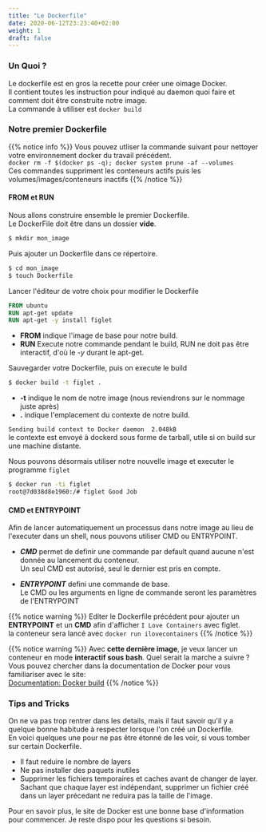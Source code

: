 ```yaml
---
title: "Le Dockerfile"
date: 2020-06-12T23:23:40+02:00
weight: 1
draft: false
---
```


### Un Quoi ?

Le dockerfile est en gros la recette pour créer une oimage Docker.  
Il contient toutes les instruction pour indiqué au daemon quoi faire et comment doit être construite notre image.  
La commande à utiliser est `docker build`  

### Notre premier Dockerfile
{{% notice info %}}
Vous pouvez utliser la commande suivant pour nettoyer votre environnement docker du travail précédent.  
`docker rm -f $(docker ps -q); docker system prune -af --volumes`  
Ces commandes suppriment les conteneurs actifs puis les volumes/images/conteneurs inactifs
{{% /notice %}}

#### FROM et RUN
Nous allons construire ensemble le premier Dockerfile.  
Le DockerFile doit être dans un dossier **vide**.  

```bash
$ mkdir mon_image
```
Puis ajouter un Dockerfile dans ce répertoire.
```bash
$ cd mon_image
$ touch Dockerfile
```

Lancer l'éditeur de votre choix pour modifier le Dockerfile
```dockerfile
FROM ubuntu
RUN apt-get update
RUN apt-get -y install figlet
```

- **FROM** indique l'image de base pour notre build.  
- **RUN** Execute notre commande pendant le build, RUN ne doit pas être interactif, d'où le *-y* durant le apt-get.  

Sauvegarder votre Dockerfile, puis on execute le build  
```bash
$ docker build -t figlet .
```
- **-t** indique le nom de notre image (nous reviendrons sur le nommage juste après)  
- **.** indique l'emplacement du contexte de notre build.  
      
`Sending build context to Docker daemon  2.048kB`  
le contexte est envoyé à dockerd sous forme de tarball, utile si on build sur une machine distante.

Nous pouvons désormais utiliser notre nouvelle image et executer le programme `figlet`
```bash
$ docker run -ti figlet
root@7d038d8e1960:/# figlet Good Job
```

#### CMD et ENTRYPOINT
Afin de lancer automatiquement un processus dans notre image au lieu de l'executer dans un shell, nous pouvons utiliser CMD ou ENTRYPOINT.  

- ***CMD*** permet de definir une commande par default quand aucune n'est donnée au lancement du conteneur.  
Un seul CMD est autorisé, seul le dernier est pris en compte.

- ***ENTRYPOINT*** defini une commande de base.  
Le CMD ou les arguments en ligne de commande seront les paramètres de l'ENTRYPOINT  

{{% notice warning %}}
Editer le Dockerfile précédent pour ajouter un **ENTRYPOINT** et un **CMD** afin d'afficher `I Love Containers` avec figlet.  
la conteneur sera lancé avec `docker run ilovecontainers`
{{% /notice %}}

{{% notice warning %}}
Avec **cette dernière image**, je veux lancer un conteneur en mode **interactif sous bash**. 
Quel serait la marche a suivre ?
Vous pouvez chercher dans la documentation de Docker pour vous familiariser avec le site:  
[Documentation: Docker build](https://docs.docker.com/engine/reference/builder/)
{{% /notice %}}


### Tips and Tricks

On ne va pas trop rentrer dans les details, mais il faut savoir qu'il y a quelque bonne habitude à respecter lorsque l'on créé un Dockerfile.  
En voici quelques une pour ne pas être étonné de les voir, si vous tomber sur certain Dockerfile.  

- Il faut reduire le nombre de layers
- Ne pas installer des paquets inutiles
- Supprimer les fichiers temporaires et caches avant de changer de layer.  
  Sachant que chaque layer est indépendant, supprimer un fichier créé dans un layer précedant ne reduira pas la taille de l'image.

Pour en savoir plus, le site de Docker est une bonne base d'information pour commencer.
Je reste dispo pour les questions si besoin.
